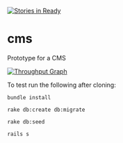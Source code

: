 [![Stories in Ready](https://badge.waffle.io/BetriMenntun/cms.png?label=ready&title=Ready)](https://waffle.io/BetriMenntun/cms)
# cms
Prototype for a CMS

[![Throughput Graph](https://graphs.waffle.io/BetriMenntun/cms/throughput.svg)](https://waffle.io/BetriMenntun/cms/metrics)


To test run the following after cloning:

`bundle install`

`rake db:create db:migrate`

`rake db:seed`

`rails s`

